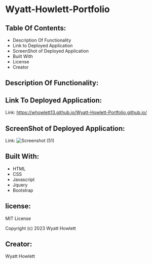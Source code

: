 # Wyatt-Howlett-Portfolio




## Table Of Contents:
- Description Of Functionality
- Link to Deployed Application
- ScreenShot of Deployed Application
- Built With
- License
- Creator

## Description Of Functionality:


## Link To Deployed Application:

Link:  https://whowlett13.github.io/Wyatt-Howlett-Portfolio.github.io/


## ScreenShot of Deployed Application:

Link: ![Screenshot (51)](https://user-images.githubusercontent.com/116604140/230736576-38130f85-6af7-4808-8711-397d3ae3e58b.png)

## Built With:
- HTML
- CSS
- Javascript
- Jquery
- Bootstrap


## license:

MIT License

Copyright (c) 2023 Wyatt Howlett


## Creator:
Wyatt Howlett
